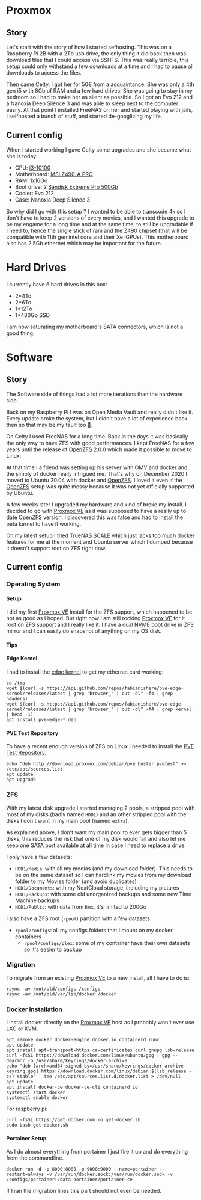 # Proxmox

## Story

Let's start with the story of how I started sefhosting. This was on a Raspberry Pi 2B with a 2Tb usb drive, the only thing it did back then was download files that I could access via SSHFS. This was really terrible, this setup could only withstand a few downloads at a time and I had to pause all downloads to access the files.

Then came Celty. I got her for 50€ from a acquaintance. She was only a 4th gen i5 with 8Gb of RAM and a few hard drives. She was going to stay in my bedroom so I had to make her as silent as possible. So I got an Evo 212 and a Nanoxia Deep Silence 3 and was able to sleep next to the computer easily. At that point I installed FreeNAS on her and started playing with jails, I selfhosted a bunch of stuff, and started de-googlizing my life.

## Current config

When I started working I gave Celty some upgrades and she became what she is today:

- CPU: [i3-10100](https://ark.intel.com/content/www/us/en/ark/products/199283/intel-core-i3-10100-processor-6m-cache-up-to-4-30-ghz.html)
- Motherboard: [MSI Z490-A PRO](https://www.msi.com/Motherboard/Z490-A-PRO)
- RAM: 1x16Go
- Boot drive: 2 [Sandisk Extreme Pro 500Gb](https://shop.westerndigital.com/en-ap/products/internal-drives/sandisk-extreme-pro-m2-nvme-3d-ssd)
- Cooler: Evo 212
- Case: Nanoxia Deep Silence 3

So why did I go with this setup ? I wanted to be able to transcode 4k so I don't have to keep 2 versions of every movies, and I wanted this upgrade to be my engame for a long time and at the same time, to still be upgradable if I need to, hence the single stick of ram and the Z490 chipset (that will be compatible with 11th gen intel core and their Xe iGPUs). This motherboard also has 2.5Gb ethernet which may be important for the future.

# Hard Drives

I currently have 6 hard drives in this box:

- 2\*4To
- 2\*6To
- 1\*12To
- 1\*480Go SSD

I am now saturating my motherboard's SATA connectors, which is not a good thing.

# Software

## Story

The Software side of things had a lot more iterations than the hardware side.

Back on my Raspberry Pi I was on Open Media Vault and really didn't like it. Every update broke the system, but I didn't have a lot of experience back then so that may be my fault too 🤷.

On Celty I used FreeNAS for a long time. Back in the days it was basically the only way to have ZFS with good performances. I kept FreeNAS for a few years until the release of [OpenZFS](https://github.com/openzfs/zfs) 2.0.0 which made it possible to move to Linux.

At that time I a friend was setting up his server with OMV and docker and the simply of docker really intrigued me. That's why on December 2020 I moved to Ubuntu 20.04 with docker and [OpenZFS](https://github.com/openzfs/zfs). I loved it even if the [OpenZFS](https://github.com/openzfs/zfs) setup was quite messy because it was not yet officially supported by Ubuntu.

A few weeks later I upgraded my hardware and kind of broke my install. I decided to go with [Proxmox VE](https://www.proxmox.com/en/proxmox-ve) as it was supposed to have a really up to date [OpenZFS](https://github.com/openzfs/zfs) version. I discovered this was false and had to install the beta kernel to have it working.

On my latest setup I tried [TrueNAS SCALE](https://www.truenas.com/truenas-scale/) which just lacks too much docker features for me at the moment and Ubuntu server which I dumped because it doesn't support root on ZFS right now.

## Current config

### Operating System

#### Setup

I did my first [Proxmox VE](https://www.proxmox.com/en/proxmox-ve) install for the ZFS support, which happened to be not as good as I hoped. But right now I am still rocking [Proxmox VE](https://www.proxmox.com/en/proxmox-ve) for it root on ZFS support and I really like it. I have a dual NVME boot drive in ZFS mirror and I can easily do snapshot of anything on my OS disk.

#### Tips

#### Edge Kernel

I had to install the [edge kernel](https://github.com/fabianishere/pve-edge-kernel) to get my ethernet card working:

```
cd /tmp
wget $(curl -s https://api.github.com/repos/fabianishere/pve-edge-kernel/releases/latest | grep 'browser_' | cut -d\" -f4 | grep headers)
wget $(curl -s https://api.github.com/repos/fabianishere/pve-edge-kernel/releases/latest | grep 'browser_' | cut -d\" -f4 | grep kernel | head -1)
apt install pve-edge-*.deb
```

#### PVE Test Repository

To have a recent enough version of ZFS on Linux I needed to install the [PVE Test Repository](https://pve.proxmox.com/wiki/Package_Repositories#sysadmin_test_repo).

```
echo "deb http://download.proxmox.com/debian/pve buster pvetest" >> /etc/apt/sources.list
apt update
apt upgrade
```

### ZFS

With my latest disk upgrade I started managing 2 pools, a stripped pool with most of my disks (badly named `HDD1`) and an other stripped pool with the disks I don't want in my main pool (named `extra`).

As explained above, I don't want my main pool to ever gets bigger than 5 disks, this reduces the risk that one of my disk would fail and also let me keep one SATA port available at all time in case I need to replace a drive.

I only have a few datasets:

- `HDD1/Media`: with all my medias (and my download folder). This needs to be on the same dataset so I can hardlink my movies from my download folder to my Movies folder (and avoid duplicates)
- `HDD1/Documents`: with my NextCloud storage, including my pictures
- `HDD1/Backups`: with some old unorganized backups and some new Time Machine backups
- `HDD1/Public`: with data from linx, it's limited to 200Go

I also have a ZFS root (`rpool`) partition with a few datasets

- `rpool/configs`: all my configs folders that I mount on my docker containers
  - `rpool/configs/plex`: some of my container have their own datasets so it's easier to backup

### Migration

To migrate from an existing [Proxmox VE](https://www.proxmox.com/en/proxmox-ve) to a new install, all I have to do is:

```
rsync -av /mnt/old/configs /configs
rsync -av /mnt/old/var/lib/docker /docker
```

### Docker installation

I install docker directly on the [Proxmox VE](https://www.proxmox.com/en/proxmox-ve) host as I probably won't ever use LXC or KVM.

```
apt remove docker docker-engine docker.io containerd runc
apt update
apt install apt-transport-https ca-certificates curl gnupg lsb-release
curl -fsSL https://download.docker.com/linux/ubuntu/gpg | gpg --dearmor -o /usr/share/keyrings/docker-archive
echo "deb [arch=amd64 signed-by=/usr/share/keyrings/docker-archive-keyring.gpg] https://download.docker.com/linux/debian $(lsb_release -cs) stable" | tee /etc/apt/sources.list.d/docker.list > /dev/null
apt update
apt install docker-ce docker-ce-cli containerd.io
systemctl start docker
systemctl enable docker
```

For raspberry pi:

```
curl -fsSL https://get.docker.com -o get-docker.sh
sudo bash get-docker.sh
```

#### Portainer Setup

As I do almost everything from portainer I just fire it up and do everything from the commandline.

```
docker run -d -p 8000:8000 -p 9000:9000 --name=portainer --restart=always -v /var/run/docker.sock:/var/run/docker.sock -v /configs/portainer:/data portainer/portainer-ce
```

If I ran the migration lines this part should not even be needed.

